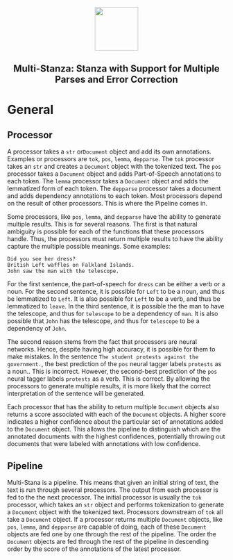 <div align="center"><img src="https://github.com/stanfordnlp/stanza/raw/dev/images/stanza-logo.png" height="100px"/></div>

<h2 align="center">Multi-Stanza: Stanza with Support for Multiple Parses and Error Correction</h2>

# General

## Processor
A processor takes a `str` or`Document` object and add its own annotations. Examples or processors are `tok`, `pos`, `lemma`, `depparse`. The `tok` processor takes an `str` and creates a `Document` object with the tokenized text. The `pos` processor takes a `Document` object and adds Part-of-Speech annotations to each token. The `lemma` processor takes a `Document` object and adds the lemmatized form of each token. The `depparse` processor takes a document and adds dependency annotations to each token. Most processors depend on the result of other processors. This is where the Pipeline comes in.

Some processors, like `pos`, `lemma`, and `depparse` have the ability to generate multiple results. This is for several reasons. The first is that natural ambiguity is possible for each of the functions that these processors handle. Thus, the processors must return multiple results to have the ability capture the multiple possible meanings. Some examples:
````
Did you see her dress?
British Left waffles on Falkland Islands.
John saw the man with the telescope.
````
For the first sentence, the part-of-speech for `dress` can be either a verb or a noun. For the second sentence, it is possible for `Left` to be a noun, and thus be lemmatized to `Left`. It is also possible for `Left` to be a verb, and thus be lemmatized to `leave`. In the third sentence, it is possible the the man to have the telescope, and thus for `telescope` to be a dependency of `man`. It is also possible that `John` has the telescope, and thus for `telescope` to be a dependency of `John`.

The second reason stems from the fact that processors are neural networks. Hence, despite having high accuracy, it is possible for them to make mistakes. In the sentence `The student protests against the government.`, the best prediction of the `pos` neural tagger labels `protests` as a noun.. This is incorrect. However, the second-best prediction of the `pos` neural tagger labels `protests` as a verb. This is correct. By allowing the processors to generate multiple results, it is more likely that the correct interpretation of the sentence will be generated.

Each processor that has the ability to return multiple `Document` objects also returns a score associated with each of the `Document` objects. A higher score indicates a higher confidence about the particular set of annotations added to the `Document` object. This allows the pipeline to distinguish which are the annotated documents with the highest confidences, potentially throwing out documents that were labeled with annotations with low confidence.

## Pipeline
Multi-Stana is a pipeline. This means that given an initial string of text, the text is run through several processors. The output from each processor is fed to the the next processor. The initial processor is usually the `tok` processor, which takes an `str` object and performs tokenization to generate a `Document` object with the tokenized text. Processors downstream of `tok` all take a `Document` object. If a processor returns multiple `Document` objects, like `pos`, `lemma`, and `depparse` are capable of doing, each of these `Document` objects are fed one by one through the rest of the pipeline. The order the `Document` objects are fed through the rest of the pipeline in descending order by the score of the annotations of the latest processor. 


